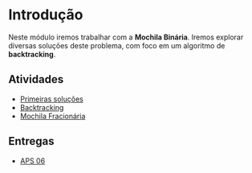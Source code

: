 # Introdução 

Neste módulo iremos trabalhar com a **Mochila Binária**. Iremos explorar diversas soluções deste problema, com foco em um algoritmo de **backtracking**.

## Atividades

- [Primeiras soluções](inicio.md)
- [Backtracking](backtracking.md)
- [Mochila Fracionária](fracionária.md)

## Entregas

- [APS 06](aps.md)
